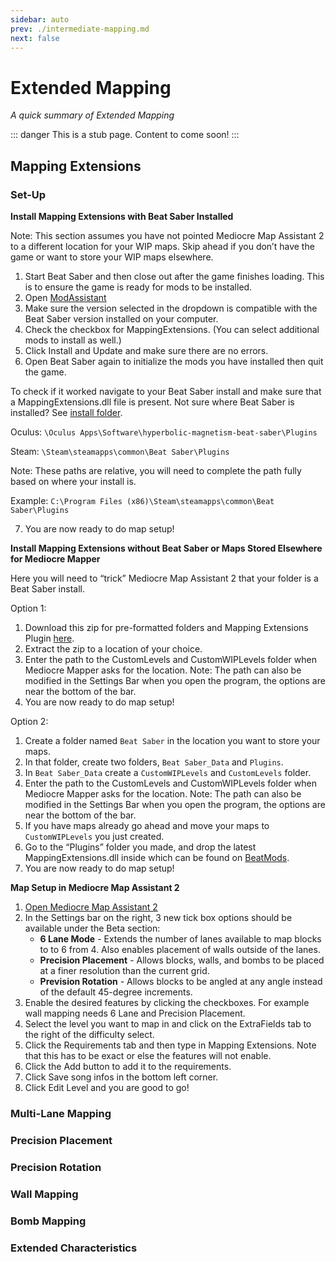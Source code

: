 ```yaml
---
sidebar: auto
prev: ./intermediate-mapping.md
next: false
---
```

# Extended Mapping
_A quick summary of Extended Mapping_

::: danger
This is a stub page. Content to come soon!
:::

## Mapping Extensions

### Set-Up

**Install Mapping Extensions with Beat Saber Installed**

Note: This section assumes you have not pointed Mediocre Map Assistant 2 to a different location for your WIP maps. Skip ahead if you don’t have the game or want to store your WIP maps elsewhere.

1. Start Beat Saber and then close out after the game finishes loading. This is to ensure the game is ready for mods to be installed.
2. Open [ModAssistant](https://github.com/Assistant/ModAssistant/releases/latest)
3. Make sure the version selected in the dropdown is compatible with the Beat Saber version installed on your computer.
4. Check the checkbox for MappingExtensions. (You can select additional mods to install as well.)
5. Click Install and Update and make sure there are no errors.
6. Open Beat Saber again to initialize the mods you have installed then quit the game.

To check if it worked navigate to your Beat Saber install and make sure that a MappingExtensions.dll file is present.
Not sure where Beat Saber is installed? See [install folder](https://bsmg.wiki/faq/install-folder.html).

Oculus: `\Oculus Apps\Software\hyperbolic-magnetism-beat-saber\Plugins`

Steam: `\Steam\steamapps\common\Beat Saber\Plugins`

Note: These paths are relative, you will need to complete the path fully based on where your install is. 

Example: `C:\Program Files (x86)\Steam\steamapps\common\Beat Saber\Plugins`

7. You are now ready to do map setup!

**Install Mapping Extensions without Beat Saber or Maps Stored Elsewhere for Mediocre Mapper**

Here you will need to “trick” Mediocre Map Assistant 2 that your folder is a Beat Saber install.

Option 1:
1. Download this zip for pre-formatted folders and Mapping Extensions Plugin [here](https://drive.google.com/file/d/18MVVZu9jGNY7trf8UuA-4DUZmNdMPsDM/view?usp=sharing).
2. Extract the zip to a location of your choice.
3. Enter the path to the CustomLevels and CustomWIPLevels folder when Mediocre Mapper asks for the location. Note: The path can also be modified in the Settings Bar when you open the program, the options are near the bottom of the bar.
4. You are now ready to do map setup!

Option 2:
1. Create a folder named `Beat Saber` in the location you want to store your maps.
2. In that folder, create two folders, `Beat Saber_Data` and `Plugins`.
3. In `Beat Saber_Data` create a `CustomWIPLevels` and `CustomLevels` folder.
4. Enter the path to the CustomLevels and CustomWIPLevels folder when Mediocre Mapper asks for the location. Note: The path can also be modified in the Settings Bar when you open the program, the options are near the bottom of the bar.
5. If you have maps already go ahead and move your maps to `CustomWIPLevels` you just created.
6. Go to the “Plugins” folder you made, and drop the latest MappingExtensions.dll inside which can be found on [BeatMods](https://beatmods.com/).
7. You are now ready to do map setup!

**Map Setup in Mediocre Map Assistant 2**

1. [Open Mediocre Map Assistant 2](https://github.com/Assistant/MediocreMapAssistant2/releases/latest)
2. In the Settings bar on the right, 3 new tick box options should be available under the Beta section:
   - **6 Lane Mode** - Extends the number of lanes available to map blocks to to 6 from 4. Also enables placement of walls outside of the lanes.
   - **Precision Placement** - Allows blocks, walls, and bombs to be placed at a finer resolution than the current grid.
   - **Prevision Rotation** - Allows blocks to be angled at any angle instead of the default 45-degree increments.
3. Enable the desired features by clicking the checkboxes. For example wall mapping needs 6 Lane and Precision Placement.
4. Select the level you want to map in and click on the ExtraFields tab to the right of the difficulty select.
5. Click the Requirements tab and then type in Mapping Extensions. Note that this has to be exact or else the features will not enable.
6. Click the Add button to add it to the requirements.
7. Click Save song infos in the bottom left corner.
8. Click Edit Level and you are good to go!

### Multi-Lane Mapping
### Precision Placement
### Precision Rotation
### Wall Mapping
### Bomb Mapping
### Extended Characteristics
